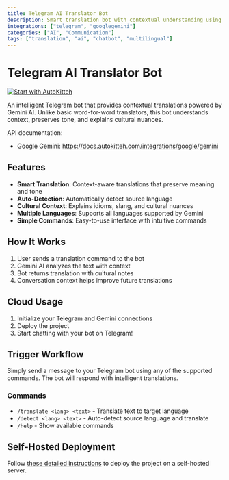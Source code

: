 ```yaml
---
title: Telegram AI Translator Bot
description: Smart translation bot with contextual understanding using Gemini AI
integrations: ["telegram", "googlegemini"]
categories: ["AI", "Communication"]
tags: ["translation", "ai", "chatbot", "multilingual"]
---
```


# Telegram AI Translator Bot

[![Start with AutoKitteh](https://autokitteh.com/assets/autokitteh-badge.svg)](https://app.autokitteh.cloud/template?name=telegram_ai_translator)

An intelligent Telegram bot that provides contextual translations powered by Gemini AI. Unlike basic word-for-word translators, this bot understands context, preserves tone, and explains cultural nuances.

API documentation:

- Google Gemini: https://docs.autokitteh.com/integrations/google/gemini

## Features

- **Smart Translation**: Context-aware translations that preserve meaning and tone
- **Auto-Detection**: Automatically detect source language
- **Cultural Context**: Explains idioms, slang, and cultural nuances
- **Multiple Languages**: Supports all languages supported by Gemini
- **Simple Commands**: Easy-to-use interface with intuitive commands

## How It Works

1. User sends a translation command to the bot
2. Gemini AI analyzes the text with context
3. Bot returns translation with cultural notes
4. Conversation context helps improve future translations

## Cloud Usage

1. Initialize your Telegram and Gemini connections
2. Deploy the project
3. Start chatting with your bot on Telegram!

## Trigger Workflow

Simply send a message to your Telegram bot using any of the supported commands. The bot will respond with intelligent translations.

### Commands

- `/translate <lang> <text>` - Translate text to target language
- `/detect <lang> <text>` - Auto-detect source language and translate
- `/help` - Show available commands

## Self-Hosted Deployment

Follow [these detailed instructions](https://docs.autokitteh.com/get_started/deployment) to deploy the project on a self-hosted server.

